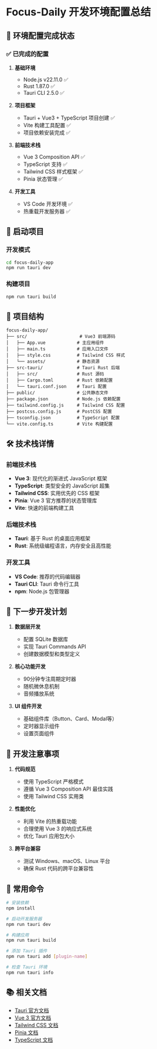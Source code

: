# Focus-Daily 开发环境配置总结

## 🎉 环境配置完成状态

### ✅ 已完成的配置

1. **基础环境**
   - Node.js v22.11.0 ✅
   - Rust 1.87.0 ✅
   - Tauri CLI 2.5.0 ✅

2. **项目框架**
   - Tauri + Vue3 + TypeScript 项目创建 ✅
   - Vite 构建工具配置 ✅
   - 项目依赖安装完成 ✅

3. **前端技术栈**
   - Vue 3 Composition API ✅
   - TypeScript 支持 ✅
   - Tailwind CSS 样式框架 ✅
   - Pinia 状态管理 ✅

4. **开发工具**
   - VS Code 开发环境 ✅
   - 热重载开发服务器 ✅

## 🚀 启动项目

### 开发模式
```bash
cd focus-daily-app
npm run tauri dev
```

### 构建项目
```bash
npm run tauri build
```

## 📁 项目结构

```
focus-daily-app/
├── src/                    # Vue3 前端源码
│   ├── App.vue            # 主应用组件
│   ├── main.ts            # 应用入口文件
│   ├── style.css          # Tailwind CSS 样式
│   └── assets/            # 静态资源
├── src-tauri/             # Tauri Rust 后端
│   ├── src/               # Rust 源码
│   ├── Cargo.toml         # Rust 依赖配置
│   └── tauri.conf.json    # Tauri 配置
├── public/                # 公共静态文件
├── package.json           # Node.js 依赖配置
├── tailwind.config.js     # Tailwind CSS 配置
├── postcss.config.js      # PostCSS 配置
├── tsconfig.json          # TypeScript 配置
└── vite.config.ts         # Vite 构建配置
```

## 🛠 技术栈详情

### 前端技术栈
- **Vue 3**: 现代化的渐进式 JavaScript 框架
- **TypeScript**: 类型安全的 JavaScript 超集
- **Tailwind CSS**: 实用优先的 CSS 框架
- **Pinia**: Vue 3 官方推荐的状态管理库
- **Vite**: 快速的前端构建工具

### 后端技术栈
- **Tauri**: 基于 Rust 的桌面应用框架
- **Rust**: 系统级编程语言，内存安全且高性能

### 开发工具
- **VS Code**: 推荐的代码编辑器
- **Tauri CLI**: Tauri 命令行工具
- **npm**: Node.js 包管理器

## 🎯 下一步开发计划

1. **数据层开发**
   - 配置 SQLite 数据库
   - 实现 Tauri Commands API
   - 创建数据模型和类型定义

2. **核心功能开发**
   - 90分钟专注周期定时器
   - 随机微休息机制
   - 音频播放系统

3. **UI 组件开发**
   - 基础组件库（Button、Card、Modal等）
   - 定时器显示组件
   - 设置页面组件

## 📝 开发注意事项

1. **代码规范**
   - 使用 TypeScript 严格模式
   - 遵循 Vue 3 Composition API 最佳实践
   - 使用 Tailwind CSS 实用类

2. **性能优化**
   - 利用 Vite 的热重载功能
   - 合理使用 Vue 3 的响应式系统
   - 优化 Tauri 应用包大小

3. **跨平台兼容**
   - 测试 Windows、macOS、Linux 平台
   - 确保 Rust 代码的跨平台兼容性

## 🔧 常用命令

```bash
# 安装依赖
npm install

# 启动开发服务器
npm run tauri dev

# 构建应用
npm run tauri build

# 添加 Tauri 插件
npm run tauri add [plugin-name]

# 检查 Tauri 环境
npm run tauri info
```

## 📚 相关文档

- [Tauri 官方文档](https://tauri.app/)
- [Vue 3 官方文档](https://vuejs.org/)
- [Tailwind CSS 文档](https://tailwindcss.com/)
- [Pinia 文档](https://pinia.vuejs.org/)
- [TypeScript 文档](https://www.typescriptlang.org/) 